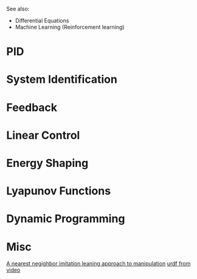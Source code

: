 

See also:
- Differential Equations
- Machine Learning (Reinforcement learning)

# PID
# System Identification
# Feedback
# Linear Control
# Energy Shaping
# Lyapunov Functions
# Dynamic Programming
# Misc
[A nearest negighbor imitation leaning approach to manipulation](https://twitter.com/LerrelPinto/status/1507342646427144199?s=20&t=y2AWW1GNA8vyxsWqTXmKPQ)
[urdf from video](https://twitter.com/erwincoumans/status/1506758358971260931?s=20&t=y2AWW1GNA8vyxsWqTXmKPQ)